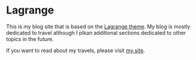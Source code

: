 # Lagrange

This is my blog site that is based on the [Lagrange theme](https://lenpaul.github.io/Lagrange/). My blog is mostly dedicated to travel although I plkan additional sections dedicated to other topics in the future.

If you want to read about my travels, please visit [my site](https://www.joshsoucie.com/jblog).
